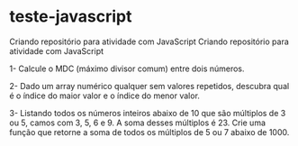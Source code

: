 # teste-javascript
Criando repositório para atividade com JavaScript
Criando repositório para atividade com JavaScript

1- Calcule o MDC (máximo divisor comum) entre dois números.

2- Dado um array numérico qualquer sem valores repetidos, descubra qual é o índice do maior
valor e o índice do menor valor.

3- Listando todos os números inteiros abaixo de 10 que são múltiplos de 3 ou 5, camos com 3, 5,
6 e 9. A soma desses múltiplos é 23. Crie uma função que retorne a soma de todos os
múltiplos de 5 ou 7 abaixo de 1000.
